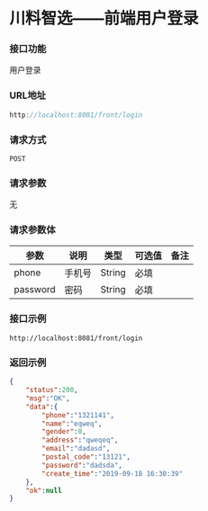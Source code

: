# 川料智选——前端用户登录
### 接口功能

用户登录

### URL地址

```javascript
http://localhost:8081/front/login
```

### 请求方式

`POST`

### 请求参数

无

### 请求参数体

| 参数      | 说明                               | 类型      | 可选值       | 备注    |
|---------- |---------------------------------- |---------- |------------- |-------- |
|phone  | 手机号 | String | 必填 | |
|password  | 密码 | String | 必填 | |

### 接口示例

`http://localhost:8081/front/login`

### 返回示例

```json
{
    "status":200,
    "msg":"OK",
    "data":{
        "phone":"1321141",
        "name":"eqweq",
        "gender":0,
        "address":"qweqeq",
        "email":"dadasd",
        "postal_code":"13121",
        "password":"dadsda",
        "create_time":"2019-09-18 16:30:39"
    },
    "ok":null
}
```
